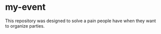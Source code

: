 # my-event
This repository was designed to solve a pain people have when they want to organize parties.
